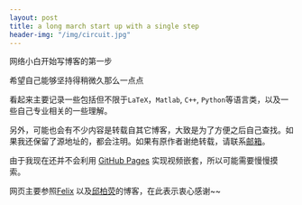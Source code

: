 ```yaml
---
layout: post
title: a long march start up with a single step 
header-img: "/img/circuit.jpg"
---
```



网络小白开始写博客的第一步

希望自己能够坚持得稍微久那么一点点

看起来主要记录一些包括但不限于`LaTeX`，`Matlab`, `C++`, `Python`等语言类，以及一些自己专业相关的一些理解。

另外，可能也会有不少内容是转载自其它博客，大致是为了方便之后自己查找。如果我还保留了源地址的，都会注明。如果有原作者谢绝转载，请联系[邮箱](ruoyu.liao.90@gmail.com)。

由于我现在还并不会利用 [GitHub Pages](https://pages.github.com) 实现视频嵌套，所以可能需要慢慢摸索。

网页主要参照[Felix](https://longwind09.github.io) 以及[邱柏荧](https://www.jianshu.com/p/e68fba58f75c)的博客，在此表示衷心感谢~~


